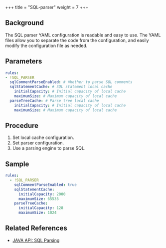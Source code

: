 +++
title = "SQL-parser"
weight = 7
+++

## Background

The SQL parser YAML configuration is readable and easy to use. The YAML files allow you to separate the code from the configuration, and easily modify the configuration file as needed.

## Parameters

```yaml
rules:
- !SQL_PARSER
  sqlCommentParseEnabled: # Whether to parse SQL comments 
  sqlStatementCache: # SQL statement local cache
    initialCapacity: # Initial capacity of local cache
    maximumSize: # Maximum capacity of local cache
  parseTreeCache: # Parse tree local cache
    initialCapacity: # Initial capacity of local cache
    maximumSize: # Maximum capacity of local cache
```

## Procedure
1. Set local cache configuration.
2. Set parser configuration.
3. Use a parsing engine to parse SQL.
   
## Sample
```yaml
rules:
  - !SQL_PARSER
    sqlCommentParseEnabled: true
    sqlStatementCache:
      initialCapacity: 2000
      maximumSize: 65535
    parseTreeCache:
      initialCapacity: 128
      maximumSize: 1024
```

## Related References
- [JAVA API: SQL Parsing](/en/user-manual/shardingsphere-jdbc/java-api/rules/sql-parser/)
